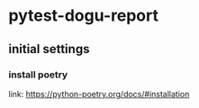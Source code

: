 # pytest-dogu-report

## initial settings

### install poetry

link: https://python-poetry.org/docs/#installation

